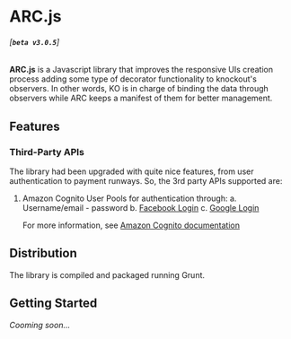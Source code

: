 ARC.js
======

###### [__`beta v3.0.5`__]

__ARC.js__ is a Javascript library that improves the responsive UIs creation process adding some type of decorator functionality to knockout's observers. In other words, KO is in charge of binding the data through observers while ARC keeps a manifest of them for better management.

Features
--------

### Third-Party APIs

The library had been upgraded with quite nice features, from user authentication to payment runways. So, the 3rd party APIs supported are:

1.  Amazon Cognito User Pools for authentication through:
    a. Username/email - password
    b. [Facebook Login](https://developers.facebook.com/docs/facebook-login)
    c. [Google Login](https://developers.google.com/identity)

    For more information, see [Amazon Cognito documentation](https://docs.aws.amazon.com/cognito/latest/developerguide/cognito-user-pools-social-idp.html)

Distribution
------------

The library is compiled and packaged running Grunt.

Getting Started
---------------

_Cooming soon..._
